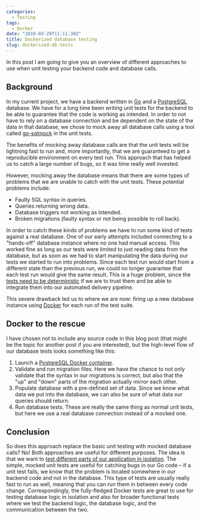 ```yaml
---
categories:
  - Testing
tags:
  - Docker
date: "2019-03-29T11:11:30Z"
title: Dockerized database testing
slug: dockerized-db-tests
---
```


In this post I am going to give you an overview of different approaches to use when unit testing your backend code and database calls.

## Background

In my current project, we have a backend written in [Go](https://golang.org/) and a [PostgreSQL](https://www.postgresql.org/) database. We have for a long time been writing unit tests for the backend to be able to guarantee that the code is working as intended. In order to not have to rely on a database connection and be dependent on the state of the data in that database, we chose to mock away all database calls using a tool called [go-sqlmock](https://github.com/DATA-DOG/go-sqlmock) in the unit tests.

The benefits of mocking away database calls are that the unit tests will be lightning fast to run and, more importantly, that we are guaranteed to get a reproducible environment on every test run. This approach that has helped us to catch a large number of bugs, so it was time really well invested.

However, mocking away the database means that there are some types of problems that we are unable to catch with the unit tests. These potential problems include:

- Faulty SQL syntax in queries.
- Queries returning wrong data.
- Database triggers not working as intended.
- Broken migrations (faulty syntax or not being possible to roll back).

In order to catch these kinds of problems we have to run some kind of tests against a real database. One of our early attempts included connecting to a "hands-off" database instance where no one had manual access. This worked fine as long as our tests were limited to just reading data from the database, but as soon as we had to start manipulating the data during our tests we started to run into problems. Since each test run would start from a different state than the previous run, we could no longer guarantee that each test run would give the same result. This is a huge problem, since the [tests need to be deterministic](https://www.martinfowler.com/articles/nonDeterminism.html) if we are to trust them and be able to integrate them into our automated delivery pipeline.

This severe drawback led us to where we are now: firing up a new database instance using [Docker](https://www.docker.com/) for each run of the test suite.

## Docker to the rescue

I have chosen not to include any source code in this blog post (that might be the topic for another post if you are interested), but the high-level flow of our database tests looks something like this:

1. Launch a [PostgreSQL Docker container](https://docs.docker.com/samples/library/postgres/).
2. Validate and run migration files. Here we have the chance to not only validate that the syntax in our migrations is correct, but also that the "up" and "down" parts of the migration actually mirror each other.
3. Populate database with a pre-defined set of data. Since we know what data we put into the database, we can also be sure of what data our queries should return.
4. Run database tests. These are really the same thing as normal unit tests, but here we use a real database connection instead of a mocked one.

## Conclusion

So does this approach replace the basic unit testing with mocked database calls? No! Both approaches are useful for different purposes. The idea is that we want to [test different parts of our application in isolation](http://wiki.c2.com/?UnitTestIsolation). The simple, mocked unit tests are useful for catching bugs in our Go code – if a unit test fails, we know that the problem is located somewhere in our backend code and not in the database. This type of tests are usually really fast to run as well, meaning that you can run them in between every code change. Correspondingly, the fully-fledged Docker tests are great to use for testing database logic in isolation and also for broader functional tests where we test the backend logic, the database logic, and the communication between the two.
